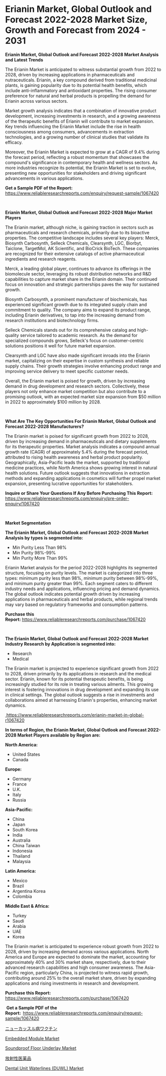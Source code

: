 <p><h1>Erianin Market, Global Outlook and Forecast 2022-2028 Market Size, Growth and Forecast from 2024 - 2031</h1></p><p><strong>Erianin Market, Global Outlook and Forecast 2022-2028 Market Analysis and Latest Trends</strong></p>
<p><p>The Erianin Market is anticipated to witness substantial growth from 2022 to 2028, driven by increasing applications in pharmaceuticals and nutraceuticals. Erianin, a key compound derived from traditional medicinal plants, is gaining popularity due to its potential health benefits, which include anti-inflammatory and antioxidant properties. The rising consumer preference for natural and herbal products is propelling the demand for Erianin across various sectors.</p><p>Market growth analysis indicates that a combination of innovative product development, increasing investments in research, and a growing awareness of the therapeutic benefits of Erianin will contribute to market expansion. Key trends influencing the Erianin Market include the rise in health consciousness among consumers, advancements in extraction technologies, and a growing number of clinical studies that validate its efficacy.</p><p>Moreover, the Erianin Market is expected to grow at a CAGR of 9.4% during the forecast period, reflecting a robust momentum that showcases the compound's significance in contemporary health and wellness sectors. As more industries recognize its potential, the Erianin Market is set to evolve, presenting new opportunities for stakeholders and driving significant advancements in various applications.</p></p>
<p><strong>Get a Sample PDF of the Report:&nbsp;</strong> <a href="https://www.reliableresearchreports.com/enquiry/request-sample/1067420">https://www.reliableresearchreports.com/enquiry/request-sample/1067420</a></p>
<p>&nbsp;</p>
<p><strong>Erianin Market, Global Outlook and Forecast 2022-2028 Major Market Players</strong></p>
<p><p>The Erianin market, although niche, is gaining traction in sectors such as pharmaceuticals and research chemicals, primarily due to its bioactive properties. The competitive landscape includes several key players: Merck, Biosynth Carbosynth, Selleck Chemicals, Clearsynth, LGC, Biorbyt, Taiclone, TargetMol, AK Scientific, and BioCrick BioTech. These companies are recognized for their extensive catalogs of active pharmaceutical ingredients and research reagents.</p><p>Merck, a leading global player, continues to advance its offerings in the biomolecule sector, leveraging its robust distribution networks and R&D capabilities to capture market share in the Erianin domain. Their continued focus on innovation and strategic partnerships paves the way for sustained growth.</p><p>Biosynth Carbosynth, a prominent manufacturer of biochemicals, has experienced significant growth due to its integrated supply chain and commitment to quality. The company aims to expand its product range, including Erianin derivatives, to tap into the increasing demand from research institutions and biotechnology firms.</p><p>Selleck Chemicals stands out for its comprehensive catalog and high-quality service tailored to academic research. As the demand for specialized compounds grows, Selleck's focus on customer-centric solutions positions it well for future market expansion.</p><p>Clearsynth and LGC have also made significant inroads into the Erianin market, capitalizing on their expertise in custom synthesis and reliable supply chains. Their growth strategies involve enhancing product range and improving service delivery to meet specific customer needs.</p><p>Overall, the Erianin market is poised for growth, driven by increasing demand in drug development and research sectors. Collectively, these players not only enhance market competition but also contribute to a promising outlook, with an expected market size expansion from $50 million in 2022 to approximately $100 million by 2028.</p></p>
<p>&nbsp;</p>
<p><strong>What Are The Key Opportunities For Erianin Market, Global Outlook and Forecast 2022-2028 Manufacturers?</strong></p>
<p><p>The Erianin market is poised for significant growth from 2022 to 2028, driven by increasing demand in pharmaceuticals and dietary supplements for its therapeutic properties. Market analysis indicates a compound annual growth rate (CAGR) of approximately 5.4% during the forecast period, attributed to rising health awareness and herbal product popularity. Geographically, Asia-Pacific leads the market, supported by traditional medicine practices, while North America shows growing interest in natural health solutions. Future outlook suggests that innovations in extraction methods and expanding applications in cosmetics will further propel market expansion, presenting lucrative opportunities for stakeholders.</p></p>
<p><strong>Inquire or Share Your Questions If Any Before Purchasing This Report:</strong> <a href="https://www.reliableresearchreports.com/enquiry/pre-order-enquiry/1067420">https://www.reliableresearchreports.com/enquiry/pre-order-enquiry/1067420</a></p>
<p>&nbsp;</p>
<p><strong>Market Segmentation</strong></p>
<p><strong>The Erianin Market, Global Outlook and Forecast 2022-2028 Market Analysis by types is segmented into:</strong></p>
<p><ul><li>Min Purity Less Than 98%</li><li>Min Purity 98%-99%</li><li>Min Purity More Than 99%</li></ul></p>
<p><p>Erianin Market analysis for the period 2022-2028 highlights its segmented structure, focusing on purity levels. The market is categorized into three types: minimum purity less than 98%, minimum purity between 98%-99%, and minimum purity greater than 99%. Each segment caters to different industry needs and applications, influencing pricing and demand dynamics. The global outlook indicates potential growth driven by increasing applications in pharmaceuticals and herbal products, while regional trends may vary based on regulatory frameworks and consumption patterns.</p></p>
<p><strong>Purchase this Report:&nbsp;</strong><a href="https://www.reliableresearchreports.com/purchase/1067420">https://www.reliableresearchreports.com/purchase/1067420</a></p>
<p>&nbsp;</p>
<p><strong>The Erianin Market, Global Outlook and Forecast 2022-2028 Market Industry Research by Application is segmented into:</strong></p>
<p><ul><li>Research</li><li>Medical</li></ul></p>
<p><p>The Erianin market is projected to experience significant growth from 2022 to 2028, driven primarily by its applications in research and the medical sector. Erianin, known for its potential therapeutic benefits, is being increasingly studied for its role in treating various ailments. This growing interest is fostering innovations in drug development and expanding its use in clinical settings. The global outlook suggests a rise in investments and collaborations aimed at harnessing Erianin's properties, enhancing market dynamics.</p></p>
<p><a href="https://www.reliableresearchreports.com/erianin-market-in-global-r1067420">&nbsp;https://www.reliableresearchreports.com/erianin-market-in-global-r1067420</a></p>
<p><strong>In terms of Region, the Erianin Market, Global Outlook and Forecast 2022-2028 Market Players available by Region are:</strong></p>
<p>
    <p> <strong> North America: </strong>
        <ul>
            <li>United States</li>
            <li>Canada</li>
        </ul>
        </p> 
    <p> <strong> Europe: </strong>
        <ul>
            <li>Germany</li>
            <li>France</li>
            <li>U.K.</li>
            <li>Italy</li>
            <li>Russia</li>
        </ul>
        </p> 
    <p> <strong> Asia-Pacific: </strong>
        <ul>
            <li>China</li>
            <li>Japan</li>
            <li>South Korea</li>
            <li>India</li>
            <li>Australia</li>
            <li>China Taiwan</li>
            <li>Indonesia</li>
            <li>Thailand</li>
            <li>Malaysia</li>
        </ul>
        </p> 
    <p> <strong> Latin America: </strong>
        <ul>
            <li>Mexico</li>
            <li>Brazil</li>
            <li>Argentina Korea</li>
            <li>Colombia</li>
        </ul>
        </p> 
    <p> <strong> Middle East & Africa: </strong>
        <ul>
            <li>Turkey</li>
            <li>Saudi</li>
            <li>Arabia</li>
            <li>UAE</li>
            <li>Korea</li>
        </ul>
    </p>
    </p>
<p><p>The Erianin market is anticipated to experience robust growth from 2022 to 2028, driven by increasing demand across various applications. North America and Europe are expected to dominate the market, accounting for approximately 40% and 30% market share, respectively, due to their advanced research capabilities and high consumer awareness. The Asia-Pacific region, particularly China, is projected to witness rapid growth, contributing around 25% to the overall market share, driven by expanding applications and rising investments in research and development.</p></p>
<p><strong>Purchase this Report: </strong><a href="https://www.reliableresearchreports.com/purchase/1067420">https://www.reliableresearchreports.com/purchase/1067420</a></p>
<p>&nbsp;<strong>Get a Sample PDF of the Report:&nbsp;&nbsp;</strong><a href="https://www.reliableresearchreports.com/enquiry/request-sample/1067420">https://www.reliableresearchreports.com/enquiry/request-sample/1067420</a></p>
<p><strong></strong></p>
<p><p><a href="https://medium.com/@ismaelblick2023/%E3%82%B0%E3%83%AD%E3%83%BC%E3%83%90%E3%83%AB%E5%B8%82%E5%A0%B4%E3%81%AE%E5%8B%95%E5%90%91-2024%E5%B9%B4%E3%81%8B%E3%82%892031%E5%B9%B4%E3%81%BE%E3%81%A7%E3%81%AE%E3%83%8B%E3%83%A5%E3%83%BC%E3%82%AB%E3%83%83%E3%82%B9%E3%83%AB%E7%97%85%E3%83%AF%E3%82%AF%E3%83%81%E3%83%B3%E5%B8%82%E5%A0%B4%E3%81%AE%E3%83%88%E3%83%AC%E3%83%B3%E3%83%89%E3%81%A8%E6%88%90%E9%95%B7%E5%88%86%E6%9E%90%E4%BA%88%E6%B8%AC-e781ab225ddf">ニューカッスル病ワクチン</a></p><p><a href="https://www.linkedin.com/pulse/embedded-module-market-essentials-key-players-demand-drivers-zjhyf?trackingId=VH2DiNPcTOGHpXJaiJzmug%3D%3D">Embedded Module Market</a></p><p><a href="https://medium.com/@jeancoleman732/global-soundproof-floor-underlay-market-share-and-growth-opportunities-and-market-size-growing-with-4e4346e63bd3">Soundproof Floor Underlay Market</a></p><p><a href="https://medium.com/@ismaelblick2023/%E3%82%B0%E3%83%AD%E3%83%BC%E3%83%90%E3%83%AB%E6%94%BE%E5%B0%84%E6%80%A7%E5%8C%BB%E8%96%AC%E5%93%81%E5%B8%82%E5%A0%B4%E3%81%AE%E3%82%B7%E3%82%A7%E3%82%A2%E3%81%A8%E6%88%90%E9%95%B7%E6%A9%9F%E4%BC%9A-2024%E5%B9%B4%E3%81%8B%E3%82%892031%E5%B9%B4%E3%81%AE%E6%9C%9F%E9%96%93%E3%81%AB%E3%81%8A%E3%81%91%E3%82%8B%E5%B8%82%E5%A0%B4%E8%A6%8F%E6%A8%A1%E3%81%AF%E5%B9%B4%E5%B9%B3%E5%9D%87%E6%88%90%E9%95%B7%E7%8E%87-cagr-10-%E3%81%A7%E6%88%90%E9%95%B7%E3%81%97%E3%81%A6%E3%81%84%E3%81%BE%E3%81%99-49404b8c9ec4">放射性医薬品</a></p><p><a href="https://issuu.com/reportprime-2/docs/dental-unit-waterlines-duwl-market-_d12631c2d63a4c">Dental Unit Waterlines (DUWL) Market</a></p></p>